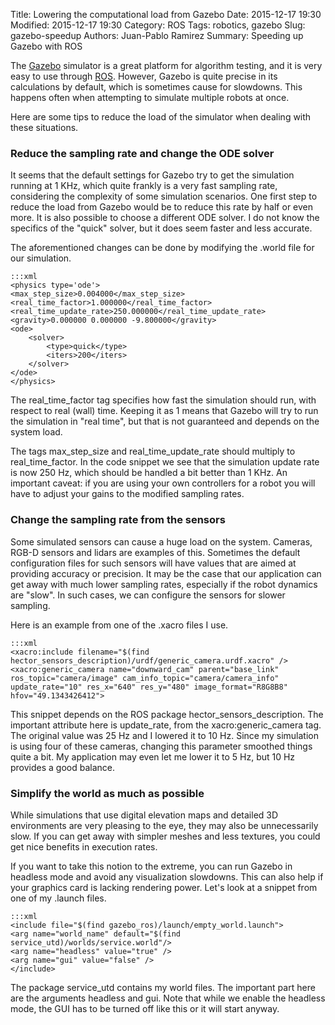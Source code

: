 Title: Lowering the computational load from Gazebo
Date: 2015-12-17 19:30
Modified: 2015-12-17 19:30
Category: ROS
Tags: robotics, gazebo
Slug: gazebo-speedup
Authors: Juan-Pablo Ramirez
Summary: Speeding up Gazebo with ROS

The [Gazebo](http://gazebosim.org/) simulator is a great platform for algorithm testing, and it is very easy to use through [ROS](http://ros.org). However, Gazebo is quite precise in its calculations by default, which is sometimes cause for slowdowns. This happens often when attempting to simulate multiple robots at once.

Here are some tips to reduce the load of the simulator when dealing with these situations.

### Reduce the sampling rate and change the ODE solver
It seems that the default settings for Gazebo try to get the simulation running at 1 KHz, which quite frankly is a very fast sampling rate, considering the complexity of some simulation scenarios. One first step to reduce the load from Gazebo would be to reduce this rate by half or even more. It is also possible to choose a different ODE solver. I do not know the specifics of the "quick" solver, but it does seem faster and less accurate.

The aforementioned changes can be done by modifying the .world file for our simulation.

	:::xml
	<physics type='ode'>
	<max_step_size>0.004000</max_step_size>
	<real_time_factor>1.000000</real_time_factor>
	<real_time_update_rate>250.000000</real_time_update_rate>
	<gravity>0.000000 0.000000 -9.800000</gravity>
	<ode>
		<solver>
			<type>quick</type>
			<iters>200</iters>
		</solver>
	</ode>
	</physics>


The real_time_factor tag specifies how fast the simulation should run, with respect to real (wall) time. Keeping it as 1 means that Gazebo will try to run the simulation in "real time", but that is not guaranteed and depends on the system load. 

The tags max_step_size and real_time_update_rate should multiply to real_time_factor. In the code snippet we see that the simulation update rate is now 250 Hz, which should be handled a bit better than 1 KHz. An important caveat: if you are using your own controllers for a robot you will have to adjust your gains to the modified sampling rates.

### Change the sampling rate from the sensors

Some simulated sensors can cause a huge load on the system. Cameras, RGB-D sensors and lidars are examples of this. Sometimes the default configuration files for such sensors will have values that are aimed at providing accuracy or precision. It may be the case that our application can get away with much lower sampling rates, especially if the robot dynamics are "slow". In such cases, we can configure the sensors for slower sampling.

Here is an example from one of the .xacro files I use.

	:::xml
	<xacro:include filename="$(find hector_sensors_description)/urdf/generic_camera.urdf.xacro" />
	<xacro:generic_camera name="downward_cam" parent="base_link" ros_topic="camera/image" cam_info_topic="camera/camera_info" update_rate="10" res_x="640" res_y="480" image_format="R8G8B8" hfov="49.1343426412">


This snippet depends on the ROS package hector_sensors_description. The important attribute here is update_rate, from the xacro:generic_camera tag. The original value was 25 Hz and I lowered it to 10 Hz. Since my simulation is using four of these cameras, changing this parameter smoothed things quite a bit. My application may even let me lower it to 5 Hz, but 10 Hz provides a good balance. 

### Simplify the world as much as possible

While simulations that use digital elevation maps and detailed 3D environments are very pleasing to the eye, they may also be unnecessarily slow. If you can get away with simpler meshes and less textures, you could get nice benefits in execution rates.

If you want to take this notion to the extreme, you can run Gazebo in headless mode and avoid any visualization slowdowns. This can also help if your graphics card is lacking rendering power. Let's look at a snippet from one of my .launch files.

	:::xml
	<include file="$(find gazebo_ros)/launch/empty_world.launch">
	<arg name="world_name" default="$(find service_utd)/worlds/service.world"/>
	<arg name="headless" value="true" />
	<arg name="gui" value="false" />
	</include>


The package service_utd contains my world files. The important part here are the arguments headless and gui. Note that while we enable the headless mode, the GUI has to be turned off like this or it will start anyway.